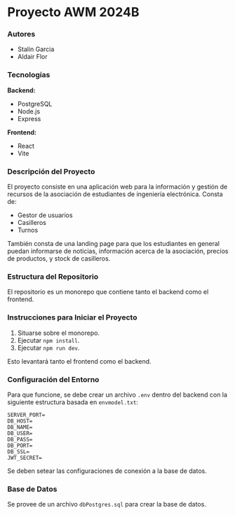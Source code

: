 # Proyecto AWM 2024B

### Autores
- Stalin Garcia
- Aldair Flor

### Tecnologías
**Backend:**
- PostgreSQL
- Node.js
- Express

**Frontend:**
- React
- Vite

### Descripción del Proyecto
El proyecto consiste en una aplicación web para la información y gestión de recursos de la asociación de estudiantes de ingeniería electrónica. Consta de:
- Gestor de usuarios
- Casilleros
- Turnos

También consta de una landing page para que los estudiantes en general puedan informarse de noticias, información acerca de la asociación, precios de productos, y stock de casilleros.

### Estructura del Repositorio
El repositorio es un monorepo que contiene tanto el backend como el frontend.

### Instrucciones para Iniciar el Proyecto
1. Situarse sobre el monorepo.
2. Ejecutar `npm install`.
3. Ejecutar `npm run dev`.

Esto levantará tanto el frontend como el backend.

### Configuración del Entorno
Para que funcione, se debe crear un archivo `.env` dentro del backend con la siguiente estructura basada en `envmodel.txt`:

```
SERVER_PORT=
DB_HOST=
DB_NAME=
DB_USER=
DB_PASS=
DB_PORT=
DB_SSL=
JWT_SECRET=
```

Se deben setear las configuraciones de conexión a la base de datos.

### Base de Datos
Se provee de un archivo `dbPostgres.sql` para crear la base de datos.
